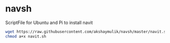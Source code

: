 # navsh
ScriptFile for Ubuntu and Pi to install navit
```sh
wget https://raw.githubusercontent.com/akshaymulik/navsh/master/navit.sh 
chmod a+x navit.sh
```
